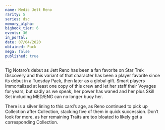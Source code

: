 ```yaml
---
name: Medic Jett Reno
rarity: 5
series: dsc
memory_alpha:
bigbook_tier: 6
events: 36
in_portal:
date: 07/04/2020
obtained: Pack
mega: false
published: true
---
```


Tig Notaro’s debut as Jett Reno has been a fan favorite on Star Trek Discovery and this variant of that character has been a player favorite since its debut in a Tuesday Pack, then later as a global gift. Smart players Immortalized at least one copy of this crew and let her staff their Voyages for years, but sadly as we speak, her power has waned and her plus Skill Set including MED/ENG can no longer buoy her.

There is a silver lining to this card’s age, as Reno continued to pick up Collection after Collection, stacking five of them in quick succession. Don’t look for more, as her remaining Traits are too bloated to likely get a corresponding Collection.
